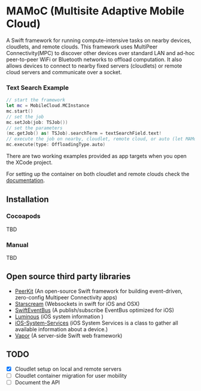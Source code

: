 # MAMoC (Multisite Adaptive Mobile Cloud)
A Swift framework for running compute-intensive tasks on nearby devices, cloudlets, and remote clouds. This framework uses MultiPeer Connectivity(MPC) to discover other devices over standard LAN and ad-hoc peer-to-peer WiFi or Bluetooth networks to offload computation. It also allows devices to connect to nearby fixed servers (cloudlets) or remote cloud servers and communicate over a socket.

### Text Search Example
```Swift
// start the framework
let mc = MobileCloud.MCInstance
mc.start()
// set the job
mc.setJob(job: TSJob())
// set the parameters
(mc.getJob() as! TSJob).searchTerm = textSearchField.text!
// execute the job on nearby, cloudlet, remote cloud, or auto (let MAMoC decide)
mc.execute(type: OffloadingType.auto)
```

There are two working examples provided as app targets when you open the XCode project. 

For setting up the container on both cloudlet and remote clouds check the [documentation](https://github.com/dawand/MAMoC/wiki/Documentation).

## Installation

### Cocoapods
TBD

### Manual
TBD


## Open source third party libraries
- [PeerKit](https://github.com/jpsim/PeerKit) (An open-source Swift framework for building event-driven, zero-config Multipeer Connectivity apps)
- [Starscream](https://github.com/daltoniam/Starscream) (Websockets in swift for iOS and OSX)
- [SwiftEventBus](https://github.com/cesarferreira/SwiftEventBus) (A publish/subscribe EventBus optimized for iOS)
- [Luminous](https://github.com/andrealufino/Luminous) (iOS system information )
- [iOS-System-Services](https://github.com/Shmoopi/iOS-System-Services) (iOS System Services is a class to gather all available information about a device.)
- [Vapor](https://github.com/vapor/vapor) (A server-side Swift web framework)

## TODO

- [x] Cloudlet setup on local and remote servers
- [ ] Cloudlet container migration for user mobility
- [ ] Document the API
